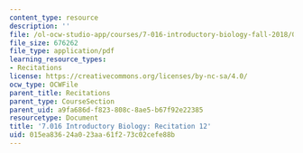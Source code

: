 ```yaml
---
content_type: resource
description: ''
file: /ol-ocw-studio-app/courses/7-016-introductory-biology-fall-2018/015ea83624a023aa61f273c02cefe88b_MIT7_016F18rec12.pdf
file_size: 676262
file_type: application/pdf
learning_resource_types:
- Recitations
license: https://creativecommons.org/licenses/by-nc-sa/4.0/
ocw_type: OCWFile
parent_title: Recitations
parent_type: CourseSection
parent_uid: a9fa686d-f823-808c-8ae5-b67f92e22385
resourcetype: Document
title: '7.016 Introductory Biology: Recitation 12'
uid: 015ea836-24a0-23aa-61f2-73c02cefe88b
---
```


